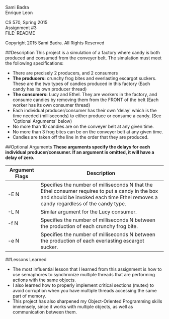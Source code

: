 Sami Badra  
Enrique Leon

CS 570, Spring 2015  
Assignment #3  
FILE: README

Copyright 2015 Sami Badra. All Rights Reserved

##Description
This project is a simulation of a factory where candy is both produced and consumed from the conveyer belt. The simulation must meet the following specifications:  
  - There are precisely 2 producers, and 2 consumers
  - **The producers:** crunchy frog bites and everlasting escargot suckers. These are the two types of candies produced in this factory (Each candy has its own producer thread)
  - **The consumers:** Lucy and Ethel. They are workers in the factory, and consume candies by removing them from the FRONT of the belt (Each worker has its own consumer thread)
  - Each individual producer/consumer has their own 'delay' which is the time needed (milliseconds) to either produce or consume a candy. (See 'Optional Arguments' below)
  - No more than 10 candies are on the conveyer belt at any given time.
  - No more than 3 frog bites can be on the conveyer belt at any given time.
  - Candies are taken off the line in the order that they are produced.

##Optional Arguments
**These arguments specify the delays for each individual producer/consumer. If an argument is omitted, it will have a delay of zero.**  

Argument Flags| Description
--------------| -------------
-E N | Specifies the number of milliseconds N that the Ethel consumer requires to put a candy in the box and should be invoked each time Ethel removes a candy regardless of the candy type.
-L N | Similar argument for the Lucy consumer.
-f N | Specifies the number of milliseconds N between the production of each crunchy frog bite.
-e N | Specifies the number of milliseconds N between the production of each everlasting escargot sucker.

##Lessons Learned
- The most influential lesson that I learned from this assignment is how to use semaphores to synchronize multiple threads that are performing actions with the same objects.
- I also learned how to properly implement critical sections (mutex) to avoid corruption when you have multiple threads accessing the same part of memory.
- This project has also sharpened my Object-Oriented Programming skills immensely, since it works with multiple objects, as well as communication between them.
